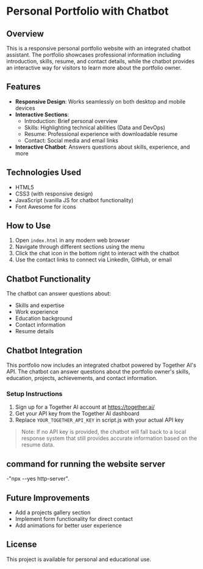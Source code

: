 # Personal Portfolio with Chatbot

## Overview
This is a responsive personal portfolio website with an integrated chatbot assistant. The portfolio showcases professional information including introduction, skills, resume, and contact details, while the chatbot provides an interactive way for visitors to learn more about the portfolio owner.

## Features
- **Responsive Design**: Works seamlessly on both desktop and mobile devices
- **Interactive Sections**:
  - Introduction: Brief personal overview
  - Skills: Highlighting technical abilities (Data and DevOps)
  - Resume: Professional experience with downloadable resume
  - Contact: Social media and email links
- **Interactive Chatbot**: Answers questions about skills, experience, and more

## Technologies Used
- HTML5
- CSS3 (with responsive design)
- JavaScript (vanilla JS for chatbot functionality)
- Font Awesome for icons

## How to Use
1. Open `index.html` in any modern web browser
2. Navigate through different sections using the menu
3. Click the chat icon in the bottom right to interact with the chatbot
4. Use the contact links to connect via LinkedIn, GitHub, or email

## Chatbot Functionality
The chatbot can answer questions about:
- Skills and expertise
- Work experience
- Education background
- Contact information
- Resume details

## Chatbot Integration
This portfolio now includes an integrated chatbot powered by Together AI's API. The chatbot can answer questions about the portfolio owner's skills, education, projects, achievements, and contact information.

### Setup Instructions
1. Sign up for a Together AI account at https://together.ai/
2. Get your API key from the Together AI dashboard
3. Replace `YOUR_TOGETHER_API_KEY` in script.js with your actual API key
> Note: If no API key is provided, the chatbot will fall back to a local response system that still provides accurate information based on the resume data.

## command for running the website server
-"npx --yes http-server".
## Future Improvements
- Add a projects gallery section
- Implement form functionality for direct contact
- Add animations for better user experience

## License
This project is available for personal and educational use.
